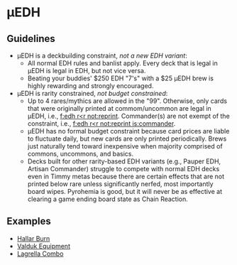 # μEDH

## Guidelines

- μEDH is a deckbuilding constraint, *not a new EDH variant*:
  - All normal EDH rules and banlist apply. Every deck that is legal in μEDH is legal in EDH, but not vice versa.
  - Beating your buddies' $250 EDH "7's" with a $25 μEDH brew is highly rewarding and strongly encouraged.
- μEDH is rarity constrained, *not budget constrained*:
  - Up to 4 rares/mythics are allowed in the "99". Otherwise, only cards that were originally printed at commom/uncommon are legal in μEDH, i.e., [f:edh r<r not:reprint](https://scryfall.com/search?q=f%3Aedh+r%3Cr+not%3Areprint&unique=cards&as=grid&order=name). Commander(s) are not exempt of the constraint, i.e., [f:edh r<r not:reprint is:commander](https://scryfall.com/search?q=f%3Aedh+r%3Cr+not%3Areprint+is%3Acommander&unique=cards&as=grid&order=name).
  - μEDH has no formal budget constraint because card prices are liable to fluctuate daily, but new cards are only printed periodically. Brews just naturally tend toward inexpensive when majority comprised of commons, uncommons, and basics.
  - Decks built for other rarity-based EDH variants (e.g., Pauper EDH, Artisan Commander) struggle to compete with normal EDH decks even in Timmy metas because there are certain effects that are not printed below rare unless significantly nerfed, most importantly board wipes. Pyrohemia is good, but it will never be as effective at clearing a game ending board state as Chain Reaction.

## Examples

- [Hallar Burn](https://www.moxfield.com/decks/_q9VFbBgS0yOuZlbbBuPAA)
- [Valduk Equipment](https://www.moxfield.com/decks/-XTdyNGE50K0oKbzGKMgYw)
- [Lagrella Combo](https://www.moxfield.com/decks/E-OnpPglZEC0kvhmw4KUuQ)
